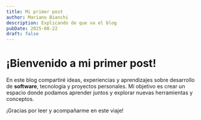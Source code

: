 ```yaml
---
title: Mi primer post
author: Mariano Bianchi
description: Explicando de que va el blog
pubDate: 2025-08-22
draft: false
---
```


# ¡Bienvenido a mi primer post!

En este blog compartiré ideas, experiencias y aprendizajes sobre desarrollo de **software**, tecnología y proyectos personales. Mi objetivo es crear un espacio donde podamos aprender juntos y explorar nuevas herramientas y conceptos.

¡Gracias por leer y acompañarme en este viaje!
